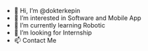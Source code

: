 - 👋 Hi, I’m @dokterkepin
- 👀 I’m interested in Software and Mobile App 
- 🌱 I’m currently learning Robotic
- 💞️ I’m looking for Internship
- 📫 Contact Me
<!---
dokterkepin/dokterkepin is a ✨ special ✨ repository because its `README.md` (this file) appears on your GitHub profile.
You can click the Preview link to take a look at your changes.
--->
